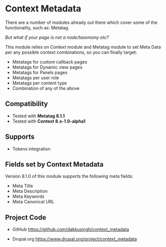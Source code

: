 # Context Metadata

There are a number of modules already out there which cover some of the functionality, such as: Metatag.

*But what if your page is not a node/taxonomy etc?*

This module relies on Context module and Metatag module to set Meta Data per any possible context combinations, so you can finally target:

* Metatags for custom callback pages
* Metatags for Dynamic view pages
* Metatags for Panels pages
* Metatags per user role
* Metatags per content type
* Combination of any of the above

## Compatibility
* Tested with **Metatag 8.1.1**
* Tested with **Context 8.x-1.0-alpha1**

## Supports
* Tokens integration

## Fields set by Context Metadata
Version 8.1.0 of this module supports the following meta fields:

* Meta Title
* Meta Description
* Meta Keywords
* Meta Canonical URL

## Project Code

* GitHub
https://github.com/dakkusingh/context_metadata

* Drupal.org
https://www.drupal.org/project/context_metadata
